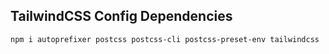 ## TailwindCSS Config Dependencies

```bash
npm i autoprefixer postcss postcss-cli postcss-preset-env tailwindcss
```
